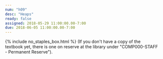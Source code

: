 ```yaml
---
num: "h09"
desc: "Heaps"
ready: false
assigned: 2018-05-29 11:00:00.00-7:00
due: 2018-06-05 11:00:00.00-7:00
---
```

{% include no_staples_box.html %}
 (If you don't have a copy of the textbook yet, there is one on reserve at the library under "COMP000-STAFF - Permanent Reserve").

